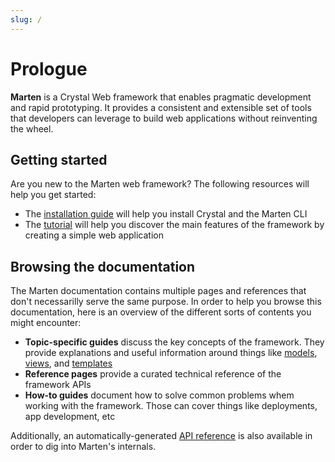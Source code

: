 ```yaml
---
slug: /
---
```


# Prologue

**Marten** is a Crystal Web framework that enables pragmatic development and rapid prototyping. It provides a consistent and extensible set of tools that developers can leverage to build web applications without reinventing the wheel.

## Getting started

Are you new to the Marten web framework? The following resources will help you get started:

* The [installation guide](./getting-started/installation.md) will help you install Crystal and the Marten CLI
* The [tutorial](./getting-started/tutorial.md) will help you discover the main features of the framework by creating a simple web application

## Browsing the documentation

The Marten documentation contains multiple pages and references that don't necessarilly serve the same purpose. In order to help you browse this documentation, here is an overview of the different sorts of contents you might encounter:

* **Topic-specific guides** discuss the key concepts of the framework. They provide explanations and useful information around things like [models](./models), [views](./views), and [templates](./templates)
* **Reference pages** provide a curated technical reference of the framework APIs
* **How-to guides** document how to solve common problems whem working with the framework. Those can cover things like deployments, app development, etc

Additionally, an automatically-generated [API reference](pathname:///api) is also available in order to dig into Marten's internals.
